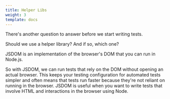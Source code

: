 ```yaml
---
title: Helper Libs
weight: 3
template: docs
---
```


There's another question to answer before we start writing tests.

Should we use a helper library? And if so, which one?

JSDOM is an implementation of the browser's DOM that you can run in Node.js.

So with JSDOM, we can run tests that rely on the DOM without opening an actual browser. This keeps your testing configuration for automated tests simpler and often means that tests run faster because they're not reliant on running in the browser. JSDOM is useful when you want to write tests that involve HTML and interactions in the browser using Node.